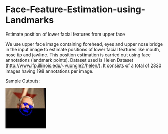 # Face-Feature-Estimation-using-Landmarks
Estimate position of lower facial features from upper face

We use upper face image containing forehead, eyes and upper nose bridge in the input image to estimate positions of lower facial features like mouth, nose tip and jawline.
This position estimation is carried out using face annotations (landmark points).
Dataset used is Helen Dataset (http://www.ifp.illinois.edu/~vuongle2/helen/). It consists of a total of 2330 images having 198 annotations per image. 

Sample Outputs:

![alt text](https://raw.githubusercontent.com/antrix99/Face-Feature-Estimation-using-Landmarks/Master/tr1.jpg)
